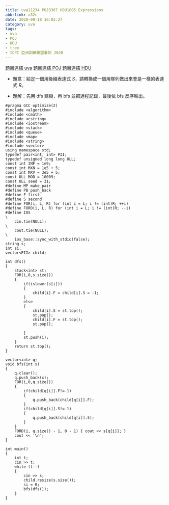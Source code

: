 ```yaml
---
title: uva11234 POJ3367 HDU1805 Expressions
abbrlink: a32c
date: 2020-09-18 16:03:27
category: uva
tags:
- uva
- POJ
- HDU
- tree
- ICPC 亞洲訓練聯盟暑訓 2020
---
```

[題目連結 uva](https://onlinejudge.org/index.php?option=com_onlinejudge&Itemid=8&page=show_problem&problem=2175)
[題目連結 POJ](http://poj.org/problem?id=3367)
[題目連結 HDU](http://acm.hdu.edu.cn/showproblem.php?pid=1805)
* 題意：給定一個用後綴表達式 $S$，請轉換成一個用隊列做出來會是一樣的表達式 $R$。
<!-- more -->
* 題解：先用 dfs 建樹，再 bfs 並把過程記錄，最後依 bfs 反序輸出。
```cpp=
#pragma GCC optimize(2)
#include <algorithm>
#include <cmath>
#include <cstring>
#include <iostream>
#include <stack>
#include <queue>
#include <map>
#include <string>
#include <vector>
using namespace std;
typedef pair<int, int> PII;
typedef unsigned long long ULL;
const int INF = 1e9;
const int MXN = 1e5 + 5;
const int MXV = 3e5 + 5;
const ULL MOD = 10009;
const ULL seed = 31;
#define MP make_pair
#define PB push_back
#define F first
#define S second
#define FOR(i, L, R) for (int i = L; i != (int)R; ++i)
#define FORD(i, L, R) for (int i = L; i != (int)R; --i)
#define IOS                                                                    \
    cin.tie(NULL);                                                             \
    cout.tie(NULL);                                                            \
    ios_base::sync_with_stdio(false);
string s;
int si;
vector<PII> child;

int dfs()
{
    stack<int> st;
    FOR(i,0,s.size())
    {
        if(islower(s[i]))
        {
            child[i].F = child[i].S = -1;
        }
        else
        {
            child[i].S = st.top();
            st.pop();
            child[i].F = st.top();
            st.pop();

        }
        st.push(i);
    }
    return st.top();
}

vector<int> q;
void bfs(int x)
{
    q.clear();
    q.push_back(x);
    FOR(i,0,q.size())
    {
        if(child[q[i]].F!=-1)
        {
            q.push_back(child[q[i]].F);
        }
        if(child[q[i]].S!=-1)
        {
            q.push_back(child[q[i]].S);
        }
    }
    FORD(i, q.size() - 1, 0 - 1) { cout << s[q[i]]; }
    cout << '\n';
}

int main()
{
    int t;
    cin >> t;
    while (t--)
    {
        cin >> s;
        child.resize(s.size());
        si = 0;
        bfs(dfs());
    }
}
```